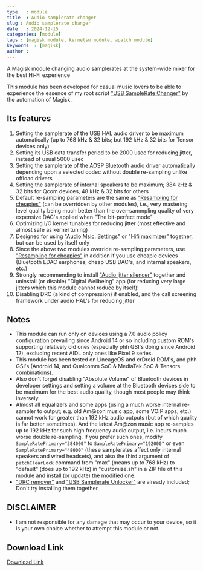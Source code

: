 ```yaml
---
type   : module
title  : Audio samplerate changer
slug : Audio samplerate changer
date   : 2024-12-15
categories: [module]
tags : [magisk module, kernelsu module, apatch module]
keywords  : [magisk]
author : 
---
```


A Magisk module changing audio samplerates at the system-wide mixer for the best Hi-Fi experience

This module has been developed for casual music lovers to be able to experience the essence of my root script ["USB SampleRate Changer"](https://github.com/yzyhk904/USB_SampleRate_Changer) by the automation of Magisk.

## Its features
1. Setting the samplerate of the USB HAL audio driver to be maximum automatically (up to 768 kHz & 32 bits; but 192 kHz & 32 bits for Tensor devices only)
2. Setting its USB data transfer period to be 2000 usec for reducing jitter, instead of usual 5000 usec
3. Setting the samplerate of the AOSP Bluetooth audio driver automatically depending upon a selected codec without double re-sampling unlike offload drivers
4. Setting the samplerate of internal speakers to be maximum; 384 kHz & 32 bits for Qcom devices, 48 kHz & 32 bits for others
5. Default re-sampling parameters are the same as <a href="https://github.com/Magisk-Modules-Alt-Repo/resampling-for-cheapies">"Resampling for cheapies"</a> (can be overridden by other modules), i.e., very mastering level quality being much better than the over-sammpling quality of very expensive DAC's applied when "The bit-perfect mode"
6. Optimizing I/O kernel tunables for reducing jitter (most effective and almost safe as kernel tuning)</li>
7. Designed for using <a href="https://github.com/Magisk-Modules-Alt-Repo/audio-misc-settings">"Audio Msic. Settings"</a> or <a href="https://github.com/yzyhk904/hifi-maximizer-mod">"Hifi maximizer"</a> together, but can be used by itself only
8. Since the above two modules override re-sampling parameters, use <a href="https://github.com/Magisk-Modules-Alt-Repo/resampling-for-cheapies">"Resampling for cheapies"</a> in addition if you use cheapie devices (Bluetooth LDAC earphones, cheap USB DAC's, and internal speakers, etc.)
9. Strongly recommending to install <a href="https://github.com/Magisk-Modules-Alt-Repo/audio-jitter-silencer">"Audio jitter silencer"</a> together and uninstall (or disable) "Digital Wellbeing" app (for reducing very large jitters which this module cannot reduce by itself)!
10. Disabling DRC (a kind of compression) if enabled, and the call screening framework under audio HAL's for reducing jitter


## Notes
* This module can run only on devices using a 7.0 audio policy configuration prevailing since Android 14 or so including custom ROM's supporting relatively old ones (especially phh GSI's doing since Android 12), excluding recent AIDL only ones like Pixel 9 series.
* This module has been tested on LineageOS and crDroid ROM's, and phh GSI's (Android 14, and Qualcomm SoC & MediaTek SoC & Tensors combinations). 
* Also don't forget disabling "Absolute Volume" of Bluetooth devices in developer settings and setting a volume at the Bluetooth devices side to be maximum for the best audio quality, though most people may think inversely.
* Almost all equalizers and some apps (using a much worse internal re-sampler to output; e.g. old Am@zon music app, some VOIP apps, etc.) cannot work for greater than 192 kHz audio outputs (but of which quality is far better sometimes). And the latest Am@zon music app re-samples up to 192 kHz for such high frequency audio output, i.e. incurs much worse double re-sampling. If you prefer such ones, modify `SampleRatePrimary="384000"` to `SampleRatePrimary="192000"` or even `SampleRatePrimary="48000"` (these samplerates affect only internal speakers and wired headsets), and also the third argument of `patchClearLock` command from "max" (means up to 768 kHz) to "default" (does up to 192 kHz) in "customize.sh" in a ZIP file of this module and install (or update) the modified one.
* <a href="https://github.com/Magisk-Modules-Alt-Repo/drc-remover">"DRC remover"</a> and <a href="https://github.com/Magisk-Modules-Alt-Repo/usb-samplerate-unlocker">"USB Samplerate Unlocker"</a> are already  included; Don't try installing them together</li>


## DISCLAIMER

* I am not responsible for any damage that may occur to your device, so it is your own choice whether to attempt this module or not.

##

## Download Link 
[Download Link](https://github.com/Magisk-Modules-Alt-Repo/audio-samplerate-changer/releases/latest)
